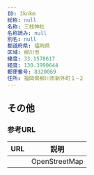 ```yaml
---
ID: 3knkm
総称: null
名称: 三柱神社
名称読み: null
別名: null
都道府県: 福岡県
区域: 柳川市
緯度: 33.1578617
経度: 130.3990644
郵便番号: 8320069
住所: 福岡県柳川市新外町１−２
---
```


## その他

### 参考URL

| URL | 説明          |
| --- | ------------- |
|     | OpenStreetMap |
